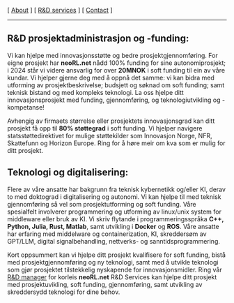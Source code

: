 [ [About](index.md) ]     [ [R&D services](RnD_services.md) ]     [ [Contact](./RnD_manager.md) ]

-------------------------------------------------------------------

## R&D prosjektadministrasjon og -funding:
Vi kan hjelpe med innovasjonsstøtte og bedre prosjektgjennomføring.
For eigne prosjekt har __neoRL.net__ nådd 100% funding for sine autonomiprosjekt;
	i 2024 står vi videre ansvarlig for over __20MNOK__ i soft funding til ein av våre kundar.
Vi hjelper gjerne deg med å oppnå det samme:
	vi kan bidra med utforming av prosjektbeskrivelse; 
		budsjett og søknad om soft funding; 
		samt teknisk bistand og med kompleks teknologi.
La oss hjelpe ditt innovasjonsprosjekt med funding, gjennomføring, og teknologiutvikling og -kompetanse!

Avhengig av firmaets størrelse eller prosjektets innovasjonsgrad kan ditt prosjekt få opp til **80% støttegrad** i soft funding.
Vi hjelper navigere statsstøttedirektivet for mulige støttekilder som Innovasjon Norge, NFR, Skattefunn
	og Horizon Europe.
Ring for å høre meir om kva som er mulig for ditt prosjekt.
	
## Teknologi og digitalisering:
Flere av våre ansatte har bakgrunn fra teknisk kybernetikk og/eller KI, derav to med doktograd i digitalisering og
autonomi. Vi kan hjelpe til med teknisk gjennomføring så vel som prosjektutforming og soft funding. 
Våre spesialfelt involverer programmering og utforming av linux/unix system for middleware eller bruk av KI.
Vi skriv flytande i programmeringsspråka **C++, Python, Julia, Rust, Matlab**, samt utvikling i **Docker** og **ROS**. 
Våre ansatte har erfaring med middelware og containerization, KI, skreddersøm av GPT/LLM, digital signalbehandling, nettverks- og sanntidsprogrammering.

Kort oppsummert kan vi hjelpe ditt prosjekt kvalifisere for soft funding, 
	bistå med prosjektgjennomføring og ny teknologi, 
	samt med å utvikle teknologi som gjør prosjektet tilstekkelig nyskapende for innovasjonsmidler.
Ring vår [R&D manager](./RnD_manager.md) for korleis __neoRL.net__ R&D Services kan hjelpe ditt prosjekt med
	prosjektuvikling, soft funding, gjennomføring, samt utvikling av skreddersydd teknologi for dine behov.

